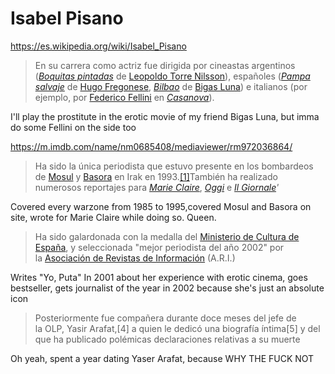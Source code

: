 # Isabel Pisano
https://es.wikipedia.org/wiki/Isabel_Pisano

> En su carrera como actriz fue dirigida por cineastas argentinos (_[Boquitas pintadas](https://es.m.wikipedia.org/wiki/Boquitas_pintadas_(pel%C3%ADcula) "Boquitas pintadas (película)")_ de [Leopoldo Torre Nilsson](https://es.m.wikipedia.org/wiki/Leopoldo_Torre_Nilsson "Leopoldo Torre Nilsson")), españoles (_[Pampa salvaje](https://es.m.wikipedia.org/wiki/Pampa_salvaje "Pampa salvaje")_ de [Hugo Fregonese](https://es.m.wikipedia.org/wiki/Hugo_Fregonese "Hugo Fregonese"), _[Bilbao](https://es.m.wikipedia.org/wiki/Bilbao_(pel%C3%ADcula) "Bilbao (película)")_ de [Bigas Luna](https://es.m.wikipedia.org/wiki/Bigas_Luna "Bigas Luna")) e italianos (por ejemplo, por [Federico Fellini](https://es.m.wikipedia.org/wiki/Federico_Fellini "Federico Fellini") en _[Casanova](https://es.m.wikipedia.org/wiki/Casanova_(pel%C3%ADcula_de_1976) "Casanova (película de 1976)")_).

I'll play the prostitute in the erotic movie of my friend Bigas Luna, but imma do some Fellini on the side too

https://m.imdb.com/name/nm0685408/mediaviewer/rm972036864/


> Ha sido la única periodista que estuvo presente en los bombardeos de [Mosul](https://es.m.wikipedia.org/wiki/Mosul "Mosul") y [Basora](https://es.m.wikipedia.org/wiki/Basora "Basora") en Irak en 1993.[[1]](https://es.m.wikipedia.org/wiki/Isabel_Pisano#cite_note-1)​ También ha realizado numerosos reportajes para _[Marie Claire](https://es.m.wikipedia.org/wiki/Marie_Claire "Marie Claire")_, _[Oggi](https://es.m.wikipedia.org/w/index.php?title=Oggi&action=edit&redlink=1 "Oggi (aún no redactado)")_ e _[Il Giornale](https://es.m.wikipedia.org/wiki/Il_Giornale "Il Giornale")'_

Covered every warzone from 1985 to 1995,covered Mosul and Basora on site, wrote for Marie Claire while doing so. Queen.

> Ha sido galardonada con la medalla del [Ministerio de Cultura de España](https://es.m.wikipedia.org/wiki/Ministerio_de_Educaci%C3%B3n,_Cultura_y_Deporte_(2000-2004) "Ministerio de Educación, Cultura y Deporte (2000-2004)"), y seleccionada "mejor periodista del año 2002" por la [Asociación de Revistas de Información](https://es.m.wikipedia.org/w/index.php?title=Asociaci%C3%B3n_de_Revistas_de_Informaci%C3%B3n&action=edit&redlink=1 "Asociación de Revistas de Información (aún no redactado)") (A.R.I.)

Writes "Yo, Puta" In 2001 about her experience with erotic cinema, goes bestseller, gets journalist of the year in 2002 because she's just an absolute icon

> Posteriormente fue compañera durante doce meses del jefe de la OLP, Yasir Arafat,[4]​ a quien le dedicó una biografía íntima[5]​ y del que ha publicado polémicas declaraciones relativas a su muerte

Oh yeah, spent a year dating Yaser Arafat, because WHY THE FUCK NOT

